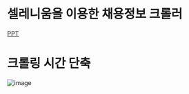 # 셀레니움을 이용한 채용정보 크롤러

[PPT](https://github.com/minseojo/job-informaton-crawling/blob/24073493b0f636642c5eace2aed3bc40694b6369/irhw1_Crawler_%E1%84%8C%E1%85%A9%E1%84%86%E1%85%B5%E1%86%AB%E1%84%89%E1%85%A5.ppt)

# 크롤링 시간 단축
![image](https://github.com/minseojo/job-informaton-crawling/assets/64322765/7c30182a-fdd8-403c-81cb-ac4d4850a622)

